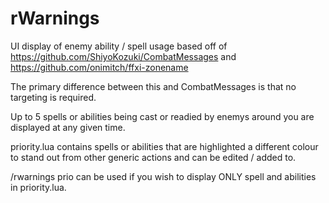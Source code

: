 # rWarnings

UI display of enemy ability / spell usage based off of https://github.com/ShiyoKozuki/CombatMessages and https://github.com/onimitch/ffxi-zonename

The primary difference between this and CombatMessages is that no targeting is required.

Up to 5 spells or abilities being cast or readied by enemys around you are displayed at any given time.

priority.lua contains spells or abilities that are highlighted a different colour to stand out from other generic actions and can be edited / added to.

/rwarnings prio can be used if you wish to display ONLY spell and abilities in priority.lua.
